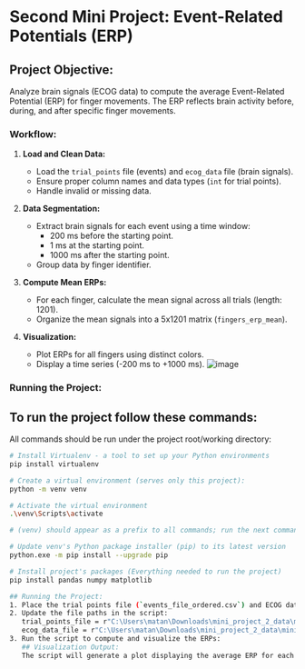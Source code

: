 # Second Mini Project: Event-Related Potentials (ERP)

## Project Objective:
Analyze brain signals (ECOG data) to compute the average Event-Related Potential (ERP) for finger movements. The ERP reflects brain activity before, during, and after specific finger movements.

### Workflow:
1. **Load and Clean Data:**
   - Load the `trial_points` file (events) and `ecog_data` file (brain signals).
   - Ensure proper column names and data types (`int` for trial points).
   - Handle invalid or missing data.

2. **Data Segmentation:**
   - Extract brain signals for each event using a time window:
     - 200 ms before the starting point.
     - 1 ms at the starting point.
     - 1000 ms after the starting point.
   - Group data by finger identifier.

3. **Compute Mean ERPs:**
   - For each finger, calculate the mean signal across all trials (length: 1201).
   - Organize the mean signals into a 5x1201 matrix (`fingers_erp_mean`).

4. **Visualization:**
   - Plot ERPs for all fingers using distinct colors.
   - Display a time series (-200 ms to +1000 ms).
     ![image](https://github.com/user-attachments/assets/3292e25c-42b2-4f20-a4db-f205afd8657c)
     
### Running the Project:
## To run the project follow these commands:
All commands should be run under the project root/working directory:

```bash
# Install Virtualenv - a tool to set up your Python environments
pip install virtualenv

# Create a virtual environment (serves only this project):
python -m venv venv

# Activate the virtual environment
.\venv\Scripts\activate

# (venv) should appear as a prefix to all commands; run the next command after activating venv

# Update venv's Python package installer (pip) to its latest version
python.exe -m pip install --upgrade pip

# Install project's packages (Everything needed to run the project)
pip install pandas numpy matplotlib

## Running the Project:
1. Place the trial points file (`events_file_ordered.csv`) and ECOG data file (`brain_data_channel_one.csv`) in the working directory.
2. Update the file paths in the script:
   trial_points_file = r"C:\Users\matan\Downloads\mini_project_2_data\mini_project_2_data\events_file_ordered.csv"
   ecog_data_file = r"C:\Users\matan\Downloads\mini_project_2_data\mini_project_2_data\brain_data_channel_one.csv"
3. Run the script to compute and visualize the ERPs:
   ## Visualization Output:
   The script will generate a plot displaying the average ERP for each finger movement over time, with distinct colors for each finger.
   ```


